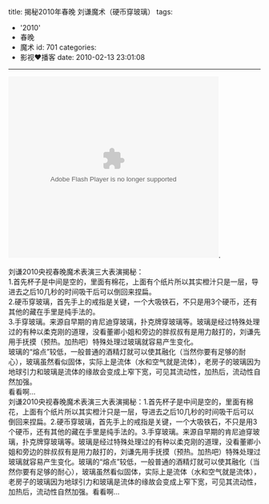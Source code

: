 title: 揭秘2010年春晚 刘谦魔术（硬币穿玻璃）
tags:
  - '2010'
  - 春晚
  - 魔术
id: 701
categories:
  - 影视❤播客
date: 2010-02-13 23:01:08
---

<object classid="clsid:d27cdb6e-ae6d-11cf-96b8-444553540000" width="420" height="363" codebase="http://download.macromedia.com/pub/shockwave/cabs/flash/swflash.cab#version=6,0,40,0"><param name="allowFullScreen" value="true" /><param name="allowscriptaccess" value="always" /><param name="wmode" value="opaque" /><param name="src" value="http://www.tudou.com/v/5OD2xtFwDRU" /><param name="allowfullscreen" value="true" /><embed type="application/x-shockwave-flash" width="420" height="363" src="http://www.tudou.com/v/5OD2xtFwDRU" wmode="opaque" allowscriptaccess="always" allowfullscreen="true"></embed></object>.

<p style="text-align: center;">

<div id="_mcePaste">刘谦2010央视春晚魔术表演三大表演揭秘：</div>
<div id="_mcePaste">1.首先杯子是中间是空的，里面有棉花，上面有个纸片所以其实橙汁只是一层，导进去之后10几秒的时间吸干后可以倒回来捏扁。<!--more--></div>
<div id="_mcePaste">2.硬币穿玻璃，首先手上的戒指是关键，一个大吸铁石，不只是用3个硬币，还有其他的藏在手里是纯手法的。</div>
<div id="_mcePaste">3.手穿玻璃。来源自早期的肯尼迪穿玻璃，扑克牌穿玻璃等。玻璃是经过特殊处理过的有种以柔克刚的道理，没看董卿小姐和旁边的胖叔叔有是用力敲打的，刘谦先用手抚摸（预热。加热吧）特殊处理过玻璃就容易产生变化。</div>
<div id="_mcePaste">玻璃的“熔点”较低，一般普通的酒精灯就可以使其融化（当然你要有足够的耐心），玻璃虽然看似固体，实际上是流体（水和空气就是流体），老房子的玻璃因为地球引力和玻璃是流体的缘故会变成上窄下宽，可见其流动性，加热后，流动性自然加强。</div>
<div id="_mcePaste">看看啊...</div>
刘谦2010央视春晚魔术表演三大表演揭秘：1.首先杯子是中间是空的，里面有棉花，上面有个纸片所以其实橙汁只是一层，导进去之后10几秒的时间吸干后可以倒回来捏扁。2.硬币穿玻璃，首先手上的戒指是关键，一个大吸铁石，不只是用3个硬币，还有其他的藏在手里是纯手法的。3.手穿玻璃。来源自早期的肯尼迪穿玻璃，扑克牌穿玻璃等。玻璃是经过特殊处理过的有种以柔克刚的道理，没看董卿小姐和旁边的胖叔叔有是用力敲打的，刘谦先用手抚摸（预热。加热吧）特殊处理过玻璃就容易产生变化。玻璃的“熔点”较低，一般普通的酒精灯就可以使其融化（当然你要有足够的耐心），玻璃虽然看似固体，实际上是流体（水和空气就是流体），老房子的玻璃因为地球引力和玻璃是流体的缘故会变成上窄下宽，可见其流动性，加热后，流动性自然加强。看看啊...